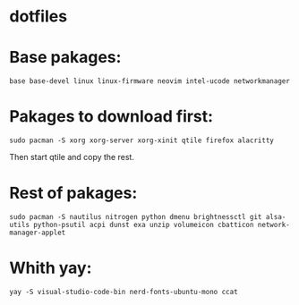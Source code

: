 # dotfiles

# Base pakages:

```
base base-devel linux linux-firmware neovim intel-ucode networkmanager
```


# Pakages to download first:
```
sudo pacman -S xorg xorg-server xorg-xinit qtile firefox alacritty
```
Then start qtile and copy the rest.

# Rest of pakages:
```
sudo pacman -S nautilus nitrogen python dmenu brightnessctl git alsa-utils python-psutil acpi dunst exa unzip volumeicon cbatticon network-manager-applet
```

# Whith yay:
```
yay -S visual-studio-code-bin nerd-fonts-ubuntu-mono ccat
```
